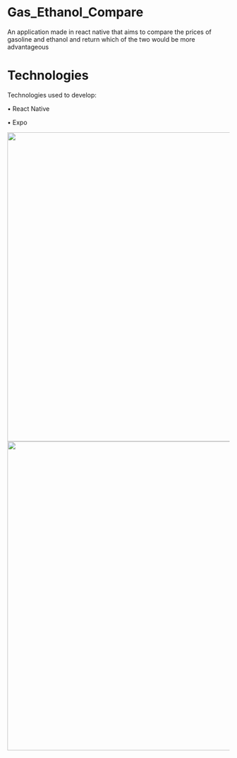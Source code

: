# Gas_Ethanol_Compare
An application made in react native that aims to compare the prices of gasoline and ethanol and return which of the two would be more advantageous

# Technologies

Technologies used to develop:

• React Native

• Expo

<div align="center">
<img src="https://cdn.discordapp.com/attachments/938974580545040394/1098815147025383455/Screenshot_20230420_231254_Expo_Go.jpg" width="700px" />
<img src="https://cdn.discordapp.com/attachments/938974580545040394/1098815147339939961/Screenshot_20230420_231238_Expo_Go.jpg" width="700px" />
</div>
